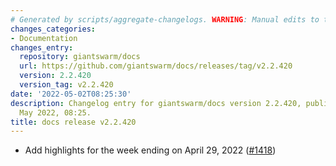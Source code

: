 ```yaml
---
# Generated by scripts/aggregate-changelogs. WARNING: Manual edits to this files will be overwritten.
changes_categories:
- Documentation
changes_entry:
  repository: giantswarm/docs
  url: https://github.com/giantswarm/docs/releases/tag/v2.2.420
  version: 2.2.420
  version_tag: v2.2.420
date: '2022-05-02T08:25:30'
description: Changelog entry for giantswarm/docs version 2.2.420, published on 02
  May 2022, 08:25.
title: docs release v2.2.420
---
```


- Add highlights for the week ending on April 29, 2022 ([#1418](https://github.com/giantswarm/docs/pull/1418))
